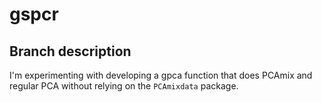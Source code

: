 # gspcr

## Branch description

I'm experimenting with developing a gpca function that does PCAmix and regular PCA without relying on the `PCAmixdata` package.